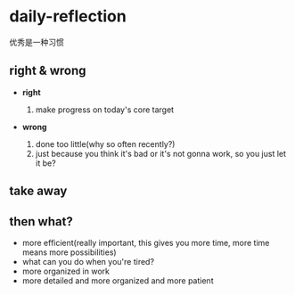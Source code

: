 # daily-reflection
优秀是一种习惯

## right & wrong
* **right**
  1. make progress on today's core target
  
* **wrong**
  1. done too little(why so often recently?)
  2. just because you think it's bad or it's not gonna work, so you just let it be?
  
## take away

## then what?
* more efficient(really important, this gives you more time, more time means more possibilities)
* what can you do when you're tired?
* more organized in work
* more detailed and more organized and more patient
